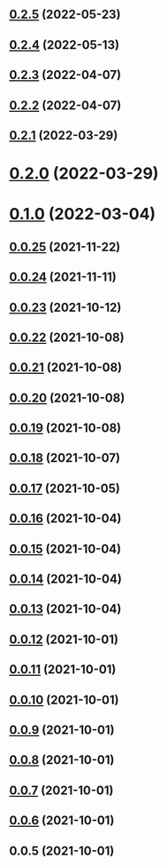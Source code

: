## [0.2.5](https://github.com/macramejs/macrame/compare/v0.2.4...v0.2.5) (2022-05-23)



## [0.2.4](https://github.com/macramejs/macrame/compare/v0.2.3...v0.2.4) (2022-05-13)



## [0.2.3](https://github.com/macramejs/macrame/compare/v0.2.2...v0.2.3) (2022-04-07)



## [0.2.2](https://github.com/macramejs/macrame/compare/v0.2.1...v0.2.2) (2022-04-07)



## [0.2.1](https://github.com/macramejs/macrame/compare/v0.2.0...v0.2.1) (2022-03-29)



# [0.2.0](https://github.com/macramejs/macrame/compare/v0.1.0...v0.2.0) (2022-03-29)



# [0.1.0](https://github.com/macramejs/macrame/compare/v0.0.25...v0.1.0) (2022-03-04)



## [0.0.25](https://github.com/macramejs/macrame/compare/v0.0.24...v0.0.25) (2021-11-22)



## [0.0.24](https://github.com/macramejs/macrame/compare/v0.0.23...v0.0.24) (2021-11-11)



## [0.0.23](https://github.com/macramejs/macrame/compare/v0.0.22...v0.0.23) (2021-10-12)



## [0.0.22](https://github.com/macramejs/macrame/compare/v0.0.21...v0.0.22) (2021-10-08)



## [0.0.21](https://github.com/macramejs/macrame/compare/v0.0.20...v0.0.21) (2021-10-08)



## [0.0.20](https://github.com/macramejs/macrame/compare/v0.0.19...v0.0.20) (2021-10-08)



## [0.0.19](https://github.com/macramejs/macrame/compare/v0.0.18...v0.0.19) (2021-10-08)



## [0.0.18](https://github.com/macramejs/macrame/compare/v0.0.17...v0.0.18) (2021-10-07)



## [0.0.17](https://github.com/macramejs/macrame/compare/v0.0.16...v0.0.17) (2021-10-05)



## [0.0.16](https://github.com/macramejs/macrame/compare/v0.0.15...v0.0.16) (2021-10-04)



## [0.0.15](https://github.com/macramejs/macrame/compare/v0.0.14...v0.0.15) (2021-10-04)



## [0.0.14](https://github.com/macramejs/macrame/compare/v0.0.13...v0.0.14) (2021-10-04)



## [0.0.13](https://github.com/macramejs/macrame/compare/v0.0.12...v0.0.13) (2021-10-04)



## [0.0.12](https://github.com/macramejs/macrame/compare/v0.0.11...v0.0.12) (2021-10-01)



## [0.0.11](https://github.com/macramejs/macrame/compare/v0.0.10...v0.0.11) (2021-10-01)



## [0.0.10](https://github.com/macramejs/macrame/compare/v0.0.9...v0.0.10) (2021-10-01)



## [0.0.9](https://github.com/macramejs/macrame/compare/v0.0.8...v0.0.9) (2021-10-01)



## [0.0.8](https://github.com/macramejs/macrame/compare/v0.0.7...v0.0.8) (2021-10-01)



## [0.0.7](https://github.com/macramejs/macrame/compare/v0.0.6...v0.0.7) (2021-10-01)



## [0.0.6](https://github.com/macramejs/macrame/compare/v0.0.5...v0.0.6) (2021-10-01)



## 0.0.5 (2021-10-01)




